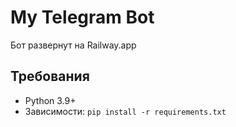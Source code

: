 # My Telegram Bot

Бот развернут на Railway.app

## Требования
- Python 3.9+
- Зависимости: `pip install -r requirements.txt`
